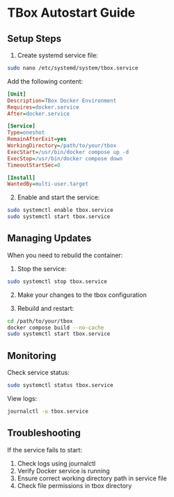 # TBox Autostart Guide

## Setup Steps

1. Create systemd service file:

```bash
sudo nano /etc/systemd/system/tbox.service
```

Add the following content:

```ini
[Unit]
Description=TBox Docker Environment
Requires=docker.service
After=docker.service

[Service]
Type=oneshot
RemainAfterExit=yes
WorkingDirectory=/path/to/your/tbox
ExecStart=/usr/bin/docker compose up -d
ExecStop=/usr/bin/docker compose down
TimeoutStartSec=0

[Install]
WantedBy=multi-user.target
```

2. Enable and start the service:

```bash
sudo systemctl enable tbox.service
sudo systemctl start tbox.service
```

## Managing Updates

When you need to rebuild the container:

1. Stop the service:
```bash
sudo systemctl stop tbox.service
```

2. Make your changes to the tbox configuration

3. Rebuild and restart:
```bash
cd /path/to/your/tbox
docker compose build --no-cache
sudo systemctl start tbox.service
```

## Monitoring

Check service status:
```bash
sudo systemctl status tbox.service
```

View logs:
```bash
journalctl -u tbox.service
```

## Troubleshooting

If the service fails to start:
1. Check logs using journalctl
2. Verify Docker service is running
3. Ensure correct working directory path in service file
4. Check file permissions in tbox directory